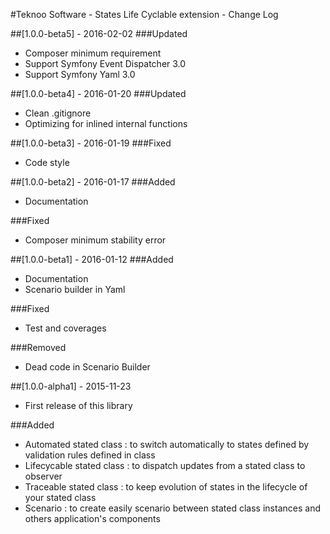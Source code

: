 #Teknoo Software - States Life Cyclable extension - Change Log

##[1.0.0-beta5] - 2016-02-02
###Updated
- Composer minimum requirement
- Support Symfony Event Dispatcher 3.0
- Support Symfony Yaml 3.0

##[1.0.0-beta4] - 2016-01-20
###Updated
- Clean .gitignore
- Optimizing for inlined internal functions

##[1.0.0-beta3] - 2016-01-19
###Fixed
- Code style

##[1.0.0-beta2] - 2016-01-17
###Added
- Documentation

###Fixed
- Composer minimum stability error

##[1.0.0-beta1] - 2016-01-12
###Added
- Documentation
- Scenario builder in Yaml

###Fixed
- Test and coverages

###Removed
- Dead code in Scenario Builder

##[1.0.0-alpha1] - 2015-11-23
- First release of this library 

###Added
- Automated stated class : to switch automatically to states defined by validation rules defined in class
- Lifecycable stated class : to dispatch updates from a stated class to observer
- Traceable stated class : to keep evolution of states in the lifecycle of your stated class
- Scenario : to create easily scenario between stated class instances and others application's components
